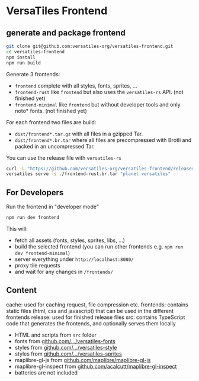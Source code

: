 # VersaTiles Frontend

## generate and package frontend

```bash
git clone git@github.com:versatiles-org/versatiles-frontend.git
cd versatiles-frontend
npm install
npm run build
```

Generate 3 frontends:
- `frontend` complete with all styles, fonts, sprites, ...
- `frontend-rust` like `frontend` but also uses the `versatiles-rs` API. (not finished yet)
- `frontend-minimal` like `frontend` but without developer tools and only noto* fonts. (not finished yet)

For each frontend two files are build:
- `dist/frontend*.tar.gz` with all files in a gzipped Tar.
- `dist/frontend*.br.tar` where all files are precompressed with Brotli and packed in an uncompressed Tar.

You can use the release file with `versatiles-rs`
```bash
curl -L "https://github.com/versatiles-org/versatiles-frontend/releases/latest/download/frontend-rust.br.tar" > ./frontend.br.tar
versatiles serve -s ./frontend-rust.br.tar "planet.versatiles"
```

## For Developers

Run the frontend in "developer mode"
```bash
npm run dev frontend
```

This will:
- fetch all assets (fonts, styles, sprites, libs, ...)
- build the selected frontend (you can run other frontends e.g. `npm run dev frontend-minimal`)
- server everything under `http://localhost:8080/`
- proxy tile requests
- and wait for any changes in `/frontends/`

## Content

cache: used for caching request, file compression etc.
frontends: contains static files (html, css and javascript) that can be used in the different frontends
release: used for finished release files
src: contains TypeScript code that generates the frontends, and optionally serves them locally


- HTML and scripts from `src` folder
- fonts from [github.com/…/versatiles-fonts](https://github.com/versatiles-org/versatiles-fonts)
- styles from [github.com/…/versatiles-style](https://github.com/versatiles-org/versatiles-style)
- styles from [github.com/…/versatiles-sprites](https://github.com/versatiles-org/versatiles-sprites)
- maplibre-gl-js from [github.com/maplibre/maplibre-gl-js](https://github.com/maplibre/maplibre-gl-js)
- maplibre-gl-inspect from [github.com/acalcutt/maplibre-gl-inspect](https://github.com/acalcutt/maplibre-gl-inspect)
- batteries are not included
